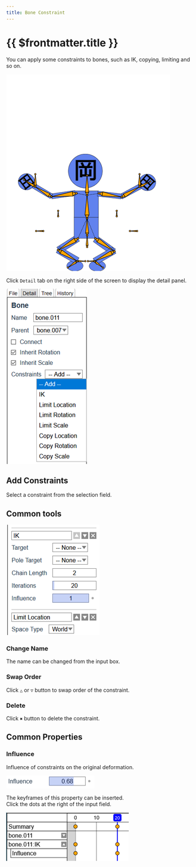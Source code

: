 ```yaml
---
title: Bone Constraint
---
```


# {{ $frontmatter.title }}

You can apply some constraints to bones, such as IK, copying, limiting and so on.

![](./assets/ik_jump.gif)

Click `Detail` tab on the right side of the screen to display the detail panel.  

![](./assets/select_constraint.png)

## Add Constraints

Select a constraint from the selection field.


## Common tools

![](./assets/buttons.png)

### Change Name

The name can be changed from the input box.

### Swap Order

Click `△` or `▽` button to swap order of the constraint.

### Delete

Click `✖` button to delete the constraint.


## Common Properties

### Influence

Influence of constraints on the original deformation.

![](./assets/influence.png)

The keyframes of this property can be inserted.  
Click the dots at the right of the input field.

![](./assets/influence_keyframe.png)
